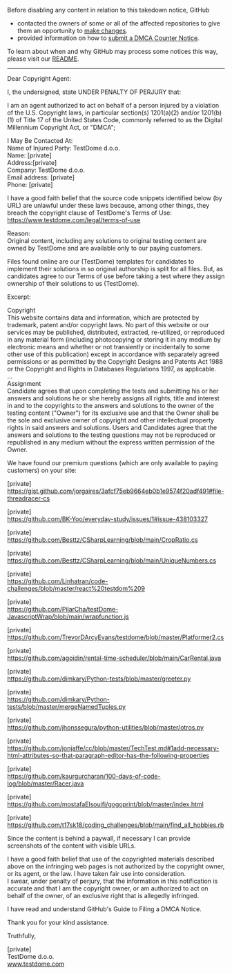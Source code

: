 Before disabling any content in relation to this takedown notice, GitHub
- contacted the owners of some or all of the affected repositories to give them an opportunity to [make changes](https://docs.github.com/en/github/site-policy/dmca-takedown-policy#a-how-does-this-actually-work).
- provided information on how to [submit a DMCA Counter Notice](https://docs.github.com/en/articles/guide-to-submitting-a-dmca-counter-notice).

To learn about when and why GitHub may process some notices this way, please visit our [README](https://github.com/github/dmca/blob/master/README.md#anatomy-of-a-takedown-notice).

---

Dear Copyright Agent:

I, the undersigned, state UNDER PENALTY OF PERJURY that:

I am an agent authorized to act on behalf of a person injured by a violation of the U.S. Copyright laws, in particular section(s) 1201(a)(2) and/or 1201(b)(1) of Title 17 of the United States Code, commonly referred to as the Digital Millennium Copyright Act, or "DMCA";

I May Be Contacted At:  
Name of Injured Party: TestDome d.o.o.  
Name: [private]  
Address:[private]  
Company: TestDome d.o.o.  
Email address: [private]  
Phone: [private]  

I have a good faith belief that the source code snippets identified below (by URL) are unlawful under these laws because, among other things, they breach the copyright clause of TestDome's Terms of Use:  
https://www.testdome.com/legal/terms-of-use 

Reason:  
Original content, including any solutions to original testing content are owned by TestDome and are available only to our paying customers.

Files found online are our (TestDome) templates for candidates to implement their solutions in so original authorship is split for all files. But, as candidates agree to our Terms of use before taking a test where they assign ownership of their solutions to us (TestDome).

Excerpt:

Copyright  
This website contains data and information, which are protected by trademark, patent and/or copyright laws. No part of this website or our services may be published, distributed, extracted, re-utilized, or reproduced in any material form (including photocopying or storing it in any medium by electronic means and whether or not transiently or incidentally to some other use of this publication) except in accordance with separately agreed permissions or as permitted by the Copyright Designs and Patents Act 1988 or the Copyright and Rights in Databases Regulations 1997, as applicable.  
...  
Assignment  
Candidate agrees that upon completing the tests and submitting his or her answers and solutions he or she hereby assigns all rights, title and interest in and to the copyrights to the answers and solutions to the owner of the testing content ("Owner") for its exclusive use and that the Owner shall be the sole and exclusive owner of copyright and other intellectual property rights in said answers and solutions. Users and Candidates agree that the answers and solutions to the testing questions may not be reproduced or republished in any medium without the express written permission of the Owner.

We have found our premium questions (which are only available to paying customers) on your site:

[private]  
https://gist.github.com/jorgaires/3afcf75eb9664eb0b1e9574f20adf491#file-threadracer-cs

[private]  
https://github.com/BK-Yoo/everyday-study/issues/1#issue-438103327

[private]  
https://github.com/Besttz/CSharpLearning/blob/main/CropRatio.cs

[private]  
https://github.com/Besttz/CSharpLearning/blob/main/UniqueNumbers.cs

[private]  
https://github.com/Linhatran/code-challenges/blob/master/react%20testdom%209

[private]  
https://github.com/PilarCha/testDome-JavascriptWrap/blob/main/wrapfunction.js

[private]  
https://github.com/TrevorDArcyEvans/testdome/blob/master/Platformer2.cs

[private]  
https://github.com/agoidin/rental-time-scheduler/blob/main/CarRental.java

[private]  
https://github.com/dimkary/Python-tests/blob/master/greeter.py

[private]  
https://github.com/dimkary/Python-tests/blob/master/mergeNamedTuples.py

[private]  
https://github.com/jhonssegura/python-utilities/blob/master/otros.py

[private]  
https://github.com/jonjaffe/cc/blob/master/TechTest.md#1add-necessary-html-attributes-so-that-paragraph-editor-has-the-following-properties

[private]  
https://github.com/kaurgurcharan/100-days-of-code-log/blob/master/Racer.java

[private]  
https://github.com/mostafaElsouifi/gogoprint/blob/master/index.html

[private]  
https://github.com/t17sk18/coding_challenges/blob/main/find_all_hobbies.rb

Since the content is behind a paywall, if necessary I can provide screenshots of the content with visible URLs.

I have a good faith belief that use of the copyrighted materials described above on the infringing web pages is not authorized by the copyright owner, or its agent, or the law. I have taken fair use into consideration.  
I swear, under penalty of perjury, that the information in this notification is accurate and that I am the copyright owner, or am authorized to act on behalf of the owner, of an exclusive right that is allegedly infringed.

I have read and understand GitHub's Guide to Filing a DMCA Notice.

Thank you for your kind assistance.

Truthfully,

[private]  
TestDome d.o.o.  
www.testdome.com 
